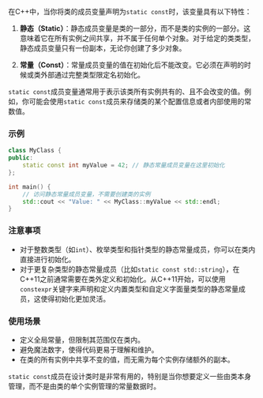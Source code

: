 在C++中，当你将类的成员变量声明为`static const`时，该变量具有以下特性：

1. **静态（Static）**：静态成员变量是类的一部分，而不是类的实例的一部分。这意味着它在所有实例之间共享，并不属于任何单个对象。对于给定的类类型，静态成员变量只有一份副本，无论你创建了多少对象。

2. **常量（Const）**：常量成员变量的值在初始化后不能改变。它必须在声明的时候或类外部通过完整类型限定名初始化。

`static const`成员变量通常用于表示该类所有实例共有的、且不会改变的值。例如，你可能会使用`static const`成员来存储类的某个配置信息或者内部使用的常数值。

### 示例
```cpp
class MyClass {
public:
    static const int myValue = 42; // 静态常量成员变量在这里初始化
};

int main() {
    // 访问静态常量成员变量，不需要创建类的实例
    std::cout << "Value: " << MyClass::myValue << std::endl;
}
```

### 注意事项
- 对于整数类型（如`int`）、枚举类型和指针类型的静态常量成员，你可以在类内直接进行初始化。
- 对于更复杂类型的静态常量成员（比如`static const std::string`），在C++11之前通常需要在类外定义和初始化。从C++11开始，可以使用`constexpr`关键字来声明和定义内置类型和自定义字面量类型的静态常量成员，这使得初始化更加灵活。

### 使用场景
- 定义全局常量，但限制其范围仅在类内。
- 避免魔法数字，使得代码更易于理解和维护。
- 在类的所有实例中共享不变的值，而无需为每个实例存储额外的副本。

`static const`成员在设计类时是非常有用的，特别是当你想要定义一些由类本身管理，而不是由类的单个实例管理的常量数据时。
